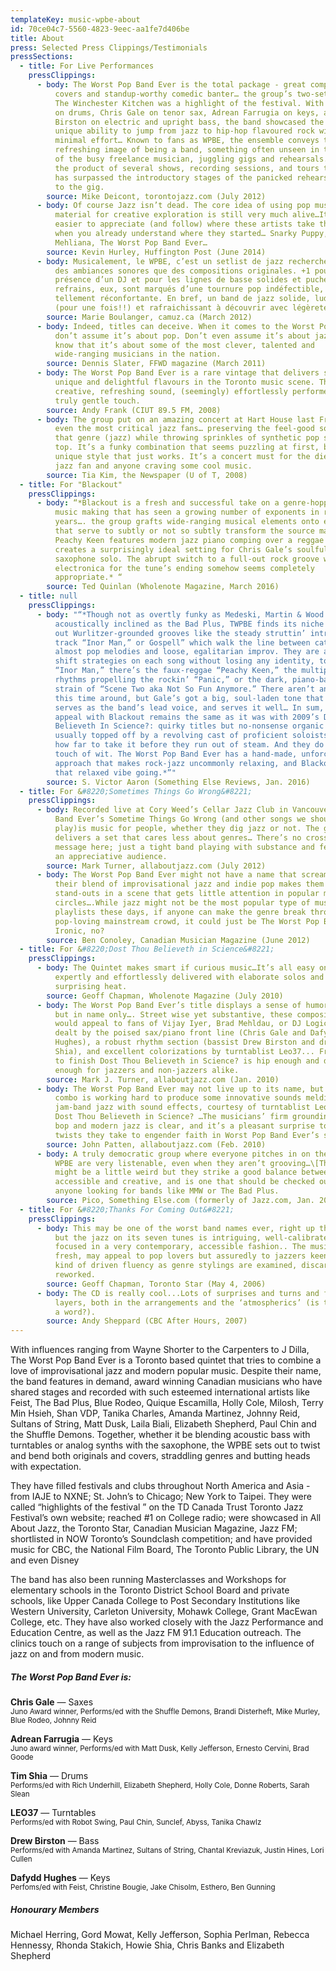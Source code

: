```yaml
---
templateKey: music-wpbe-about
id: 70ce04c7-5560-4823-9eec-aa1fe7d406be
title: About
press: Selected Press Clippings/Testimonials
pressSections:
  - title: For Live Performances
    pressClippings:
      - body: The Worst Pop Band Ever is the total package - great compositions, unique
          covers and standup-worthy comedic banter… the group’s two-set night at
          The Winchester Kitchen was a highlight of the festival. With Tim Shia
          on drums, Chris Gale on tenor sax, Adrean Farrugia on keys, and Drew
          Birston on electric and upright bass, the band showcased the players’
          unique ability to jump from jazz to hip-hop flavoured rock with
          minimal effort… Known to fans as WPBE, the ensemble conveys the
          refreshing image of being a band, something often unseen in the world
          of the busy freelance musician, juggling gigs and rehearsals. Clearly
          the product of several shows, recording sessions, and tours the group
          has surpassed the introductory stages of the panicked rehearsal prior
          to the gig.
        source: Mike Deicont, torontojazz.com (July 2012)
      - body: Of course Jazz isn’t dead. The core idea of using pop music as source
          material for creative exploration is still very much alive…It is
          easier to appreciate (and follow) where these artists take the music
          when you already understand where they started… Snarky Puppy,
          Mehliana, The Worst Pop Band Ever…
        source: Kevin Hurley, Huffington Post (June 2014)
      - body: Musicalement, le WPBE, c’est un setlist de jazz recherché, tant au niveau
          des ambiances sonores que des compositions originales. +1 pour la
          présence d’un DJ et pour les lignes de basse solides et puchées; les
          refrains, eux, sont marqués d’une tournure pop indéfectible, mais
          tellement réconfortante. En bref, un band de jazz solide, ludique
          (pour une fois!!) et rafraichissant à découvrir avec légèreté.
        source: Marie Boulanger, camuz.ca (March 2012)
      - body: Indeed, titles can deceive. When it comes to the Worst Pop Band Ever,
          don’t assume it’s about pop. Don’t even assume it’s about jazz. But
          know that it’s about some of the most clever, talented and
          wide-ranging musicians in the nation.
        source: Dennis Slater, FFWD magazine (March 2011)
      - body: The Worst Pop Band Ever is a rare vintage that delivers some of the most
          unique and delightful flavours in the Toronto music scene. Theirs is a
          creative, refreshing sound, (seemingly) effortlessly performed with a
          truly gentle touch.
        source: Andy Frank (CIUT 89.5 FM, 2008)
      - body: The group put on an amazing concert at Hart House last Friday, impressing
          even the most critical jazz fans… preserving the feel-good soul of
          that genre (jazz) while throwing sprinkles of synthetic pop sounds on
          top. It’s a funky combination that seems puzzling at first, but it’s a
          unique style that just works. It’s a concert must for the die hard
          jazz fan and anyone craving some cool music.
        source: Tia Kim, the Newspaper (U of T, 2008)
  - title: For "Blackout"
    pressClippings:
      - body: “*Blackout is a fresh and successful take on a genre-hopping approach to
          music making that has seen a growing number of exponents in recent
          years…. the group grafts wide-ranging musical elements onto each other
          that serve to subtly or not so subtly transform the source materials.
          Peachy Keen features modern jazz piano comping over a reggae feel that
          creates a surprisingly ideal setting for Chris Gale’s soulful
          saxophone solo. The abrupt switch to a full-out rock groove with
          electronica for the tune’s ending somehow seems completely
          appropriate.* “
        source: Ted Quinlan (Wholenote Magazine, March 2016)
  - title: null
    pressClippings:
      - body: "“*Though not as overtly funky as Medeski, Martin & Wood or as
          acoustically inclined as the Bad Plus, TWPBE finds its niche in meting
          out Wurlitzer-grounded grooves like the steady struttin’ introductory
          track “Inor Man,” or Gospell” which walk the line between catchy,
          almost pop melodies and loose, egalitarian improv. They are able the
          shift strategies on each song without losing any identity, too. From
          “Inor Man,” there’s the faux-reggae “Peachy Keen,” the multiple
          rhythms propelling the rockin’ “Panic,” or the dark, piano-based
          strain of “Scene Two aka Not So Fun Anymore.” There aren’t any vocals
          this time around, but Gale’s got a big, soul-laden tone that often
          serves as the band’s lead voice, and serves it well… In sum, the
          appeal with Blackout remains the same as it was with 2009’s Dost Thou
          Believeth In Science?: quirky titles but no-nonsense organic grooves
          usually topped off by a revolving cast of proficient soloists who know
          how far to take it before they run out of steam. And they do it with a
          touch of wit. The Worst Pop Band Ever has a hand-made, unforced
          approach that makes rock-jazz uncommonly relaxing, and Blackout keeps
          that relaxed vibe going.*”"
        source: S. Victor Aaron (Something Else Reviews, Jan. 2016)
  - title: For &#8220;Sometimes Things Go Wrong&#8221;
    pressClippings:
      - body: Recorded live at Cory Weed’s Cellar Jazz Club in Vancouver, The Worst Pop
          Band Ever’s Sometime Things Go Wrong (and other songs we shouldn’t
          play)is music for people, whether they dig jazz or not. The group
          delivers a set that cares less about genres… There’s no crossover
          message here; just a tight band playing with substance and feeling for
          an appreciative audience.
        source: Mark Turner, allaboutjazz.com (July 2012)
      - body: The Worst Pop Band Ever might not have a name that screams confidence, but
          their blend of improvisational jazz and indie pop makes them
          stand-outs in a scene that gets little attention in popular music
          circles….While jazz might not be the most popular type of music on
          playlists these days, if anyone can make the genre break through to a
          pop-loving mainstream crowd, it could just be The Worst Pop Band Ever.
          Ironic, no?
        source: Ben Conoley, Canadian Musician Magazine (June 2012)
  - title: For &#8220;Dost Thou Believeth in Science&#8221;
    pressClippings:
      - body: The Quintet makes smart if curious music…It’s all easy on the ear,
          expertly and effortlessly delivered with elaborate solos and
          surprising heat.
        source: Geoff Chapman, Wholenote Magazine (July 2010)
      - body: The Worst Pop Band Ever’s title displays a sense of humor and frivolity,
          but in name only…. Street wise yet substantive, these compositions
          would appeal to fans of Vijay Iyer, Brad Mehldau, or DJ Logic, as
          dealt by the poised sax/piano front line (Chris Gale and Dafydd
          Hughes), a robust rhythm section (bassist Drew Birston and drummer Tim
          Shia), and excellent colorizations by turntablist Leo37... From start
          to finish Dost Thou Believeth in Science? is hip enough and deep
          enough for jazzers and non-jazzers alike.
        source: Mark J. Turner, allaboutjazz.com (Jan. 2010)
      - body: The Worst Pop Band Ever may not live up to its name, but this Canadian
          combo is working hard to produce some innovative sounds melding
          jam-band jazz with sound effects, courtesy of turntablist Leo37, on
          Dost Thou Believeth in Science? …The musicians’ firm grounding in hard
          bop and modern jazz is clear, and it’s a pleasant surprise to hear the
          twists they take to engender faith in Worst Pop Band Ever’s science.
        source: John Patten, allaboutjazz.com (Feb. 2010)
      - body: A truly democratic group where everyone pitches in on the songwriting, the
          WPBE are very listenable, even when they aren’t grooving…\[They\]
          might be a little weird but they strike a good balance between
          accessible and creative, and is one that should be checked out by
          anyone looking for bands like MMW or The Bad Plus.
        source: Pico, Something Else.com (formerly of Jazz.com, Jan. 2010)
  - title: For &#8220;Thanks For Coming Out&#8221;
    pressClippings:
      - body: This may be one of the worst band names ever, right up there with JMOG,
          but the jazz on its seven tunes is intriguing, well-calibrated and
          focused in a very contemporary, accessible fashion.. The music’s
          fresh, may appeal to pop lovers but assuredly to jazzers keen on a
          kind of driven fluency as genre stylings are examined, discarded and
          reworked.
        source: Geoff Chapman, Toronto Star (May 4, 2006)
      - body: The CD is really cool...Lots of surprises and turns and fascinating
          layers, both in the arrangements and the ‘atmospherics’ (is that even
          a word?).
        source: Andy Sheppard (CBC After Hours, 2007)
---
```

With influences ranging from Wayne Shorter to the Carpenters to J Dilla, The Worst Pop Band Ever is a Toronto based quintet that tries to combine a love of improvisational jazz and modern popular music. Despite their name, the band features in demand, award winning Canadian musicians who have shared stages and recorded with such esteemed international artists like Feist, The Bad Plus, Blue Rodeo, Quique Escamilla, Holly Cole, Milosh, Terry Min Hsieh, Shan VDP, Tanika Charles, Amanda Martinez, Johnny Reid, Sultans of String, Matt Dusk, Laila Biali, Elizabeth Shepherd, Paul Chin and the Shuffle Demons. Together, whether it be blending acoustic bass with turntables or analog synths with the saxophone, the WPBE sets out to twist and bend both originals and covers, straddling genres and butting heads with expectation.

They have filled festivals and clubs throughout North America and Asia - from IAJE to NXNE; St. John’s to Chicago; New York to Taipei. They were called “highlights of the festival ” on the TD Canada Trust Toronto Jazz Festival’s own website; reached #1 on College radio; were showcased in All About Jazz, the Toronto Star, Canadian Musician Magazine, Jazz FM; shortlisted in NOW Toronto’s Soundclash competition; and have provided music for CBC, the National Film Board, The Toronto Public Library, the UN and even Disney

The band has also been running Masterclasses and Workshops for elementary schools in the Toronto District School Board and private schools, like Upper Canada College to Post Secondary Institutions like Western University, Carleton University, Mohawk College, Grant MacEwan College, etc. They have also worked closely with the Jazz Performance and Education Centre, as well as the Jazz FM 91.1 Education outreach. The clinics touch on a range of subjects from improvisation to the influence of jazz on and from modern music.

##### The Worst Pop Band Ever is:

**Chris Gale** — Saxes\
<small>Juno Award winner, Performs/ed with the Shuffle Demons, Brandi Disterheft, Mike Murley, Blue Rodeo, Johnny Reid</small>

**Adrean Farrugia** — Keys\
<small>Juno award winner, Performs/ed with Matt Dusk, Kelly Jefferson, Ernesto Cervini, Brad Goode</small>

**Tim Shia** — Drums\
<small>Performs/ed with Rich Underhill, Elizabeth Shepherd, Holly Cole, Donne Roberts, Sarah Slean </small>

**LEO37** — Turntables\
<small>Performs/ed with Robot Swing, Paul Chin, Sunclef, Abyss, Tanika Chawlz</small>

**Drew Birston** — Bass\
<small>Performs/ed with Amanda Martinez, Sultans of String, Chantal Kreviazuk, Justin Hines, Lori Cullen</small>

**Dafydd Hughes** — Keys\
<small>Perfoms/ed with Feist, Christine Bougie, Jake Chisolm, Esthero, Ben Gunning</small>

##### Honourary Members

Michael Herring, Gord Mowat, Kelly Jefferson, Sophia Perlman, Rebecca Hennessy, Rhonda Stakich, Howie Shia, Chris Banks and Elizabeth Shepherd
